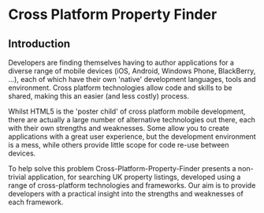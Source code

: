 Cross Platform Property Finder
==============================

Introduction
-----------


Developers are finding themselves having to author applications for a diverse range of mobile devices
(iOS, Android, Windows Phone, BlackBerry, ...), each of which have their own 'native' development languages,
tools and environment. Cross platform technologies allow code and skills to be shared, making this an easier
(and less costly) process.

Whilst HTML5 is the 'poster child' of cross platform mobile development, there are actually a large number of
alternative technologies out there, each with their own strengths and weaknesses. Some allow you to create
applications with a great user experience, but the development environment is a mess, while others provide little
scope for code re-use between devices.

To help solve this problem Cross-Platform-Property-Finder presents a non-trivial application, for searching
UK property listings, developed using a range of cross-platform technologies and frameworks. Our aim is to provide
developers with a practical insight into the strengths and weaknesses of each framework.